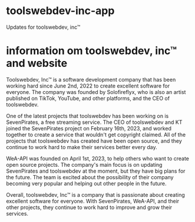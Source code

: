 # toolswebdev-inc-app
Updates for toolswebdev, inc™

# information om toolswebdev, inc™ and website 

Toolswebdev, Inc™ is a software development company that has been working hard since June 2nd, 2022 to create excellent software for everyone. The company was founded by Solofireflyx, who is also an artist published on TikTok, YouTube, and other platforms, and the CEO of toolswebdev.

One of the latest projects that toolswebdev has been working on is SevenPirates, a free streaming service. The CEO of toolswebdev and KT joined the SevenPirates project on February 16th, 2023, and worked together to create a service that wouldn't get copyright claimed. All of the projects that toolswebdev has created have been open source, and they continue to work hard to make their services better every day.

WeA-API was founded on April 1st, 2023, to help others who want to create open source projects. The company's main focus is on updating SevenPirates and toolswebdev at the moment, but they have big plans for the future. The team is excited about the possibility of their company becoming very popular and helping out other people in the future.

Overall, toolswebdev, Inc™ is a company that is passionate about creating excellent software for everyone. With SevenPirates, WeA-API, and their other projects, they continue to work hard to improve and grow their services.